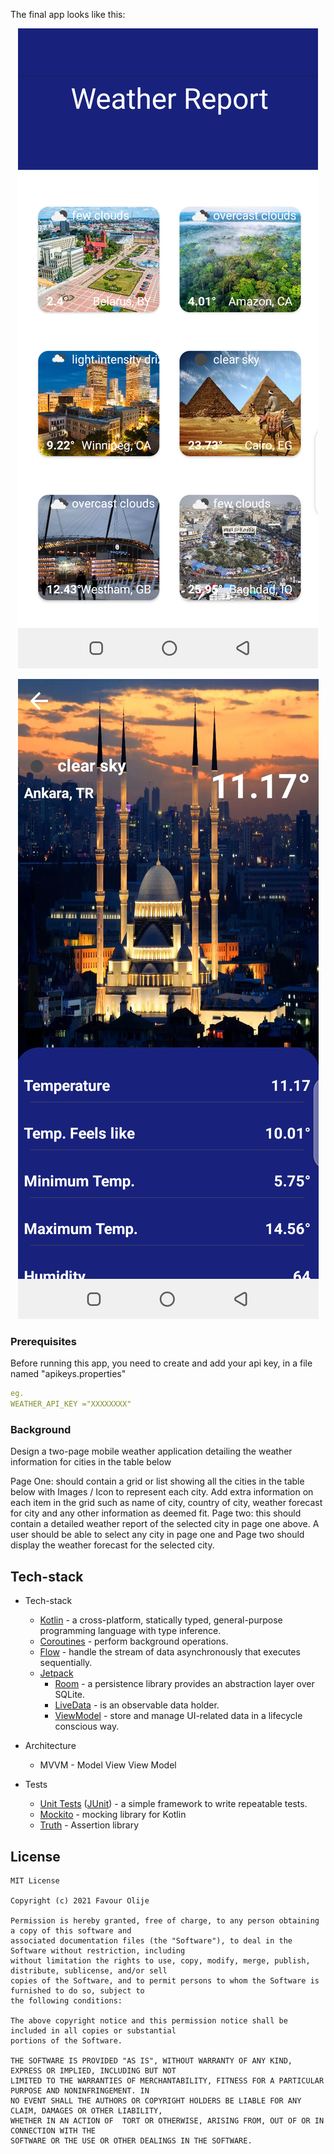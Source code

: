 
The final app looks like this:

<p align="center"><img src="assets/screen1.png" /></p>
<p align="center"><img src="assets/screen2.png" /></p>


### Prerequisites

Before running this app, you need to create and add your api key, in a file named "apikeys.properties"

```yaml
eg.
WEATHER_API_KEY ="XXXXXXXX"
```

### Background

Design a two-page mobile weather application detailing the weather information for  cities in the table below

 Page One:
  should contain a grid or list showing all the cities in the table below with  Images / Icon to represent each city. Add extra information on each item in the grid  such as name of city, country of city, weather forecast for city and any other  information as deemed fit.
 Page two:
  this should contain a detailed weather report of the selected city in page  one above. A user should be able to select any city in page one and Page two should  display the weather forecast for the selected city.

## Tech-stack

* Tech-stack
    * [Kotlin](https://kotlinlang.org/) - a cross-platform, statically typed, general-purpose programming language with type inference.
    * [Coroutines](https://kotlinlang.org/docs/reference/coroutines-overview.html) - perform background operations.
    * [Flow](https://kotlinlang.org/docs/reference/coroutines/flow.html) - handle the stream of data asynchronously that executes sequentially.
    * [Jetpack](https://developer.android.com/jetpack)
        * [Room](https://developer.android.com/topic/libraries/architecture/room) - a persistence library provides an abstraction layer over SQLite.
        * [LiveData](https://developer.android.com/topic/libraries/architecture/livedata) - is an observable data holder.
        * [ViewModel](https://developer.android.com/topic/libraries/architecture/viewmodel) - store and manage UI-related data in a lifecycle conscious way.

* Architecture
    * MVVM - Model View View Model
* Tests
    * [Unit Tests](https://en.wikipedia.org/wiki/Unit_testing) ([JUnit](https://junit.org/junit4/)) - a simple framework to write repeatable tests.
    * [Mockito](https://github.com/mockk) - mocking library for Kotlin
    * [Truth](https://github.com/MarkusAmshove/Kluent) - Assertion library

## License
```
MIT License

Copyright (c) 2021 Favour Olije

Permission is hereby granted, free of charge, to any person obtaining a copy of this software and
associated documentation files (the "Software"), to deal in the Software without restriction, including
without limitation the rights to use, copy, modify, merge, publish, distribute, sublicense, and/or sell
copies of the Software, and to permit persons to whom the Software is furnished to do so, subject to
the following conditions:

The above copyright notice and this permission notice shall be included in all copies or substantial
portions of the Software.

THE SOFTWARE IS PROVIDED "AS IS", WITHOUT WARRANTY OF ANY KIND, EXPRESS OR IMPLIED, INCLUDING BUT NOT
LIMITED TO THE WARRANTIES OF MERCHANTABILITY, FITNESS FOR A PARTICULAR PURPOSE AND NONINFRINGEMENT. IN
NO EVENT SHALL THE AUTHORS OR COPYRIGHT HOLDERS BE LIABLE FOR ANY CLAIM, DAMAGES OR OTHER LIABILITY,
WHETHER IN AN ACTION OF  TORT OR OTHERWISE, ARISING FROM, OUT OF OR IN CONNECTION WITH THE
SOFTWARE OR THE USE OR OTHER DEALINGS IN THE SOFTWARE.
```
